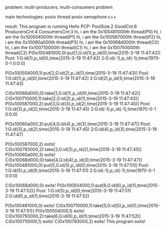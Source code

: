 problem:
    multi-producers, multi-consumers problem

main technologies:
    posix thread
    posix semaphore
    c++

result:
This program is running
Hello PCP:
PoolSize:2
GoodCnt:6
ProducersCnt:4
ConsumersCnt:3
hi, i am the 0x100481000th thread(P0)
hi, i am the 0x100504000th thread(P1)
hi, i am the 0x100587000th thread(P2)
hi, i am the 0x10060a000th thread(P3)
hi, i am the 0x10068d000th thread(C0)
hi, i am the 0x100710000th thread(C1)
hi, i am the 0x100793000th thread(C2)
P(0x100481000,0):put[1,G:id(1),p_id(0),time(2015-3-19 11:47:42)]
Pool:
1:G:id(1),p_id(0),time(2015-3-19 11:47:42)
2:G:id(-1),p_id(-1),time(1970-0-1 0:0:0)

P(0x100504000,1):put[2,G:id(2),p_id(1),time(2015-3-19 11:47:43)]
Pool:
1:G:id(1),p_id(0),time(2015-3-19 11:47:42)
2:G:id(2),p_id(1),time(2015-3-19 11:47:43)

C(0x10068d000,0):take[1,G:id(1),p_id(0),time(2015-3-19 11:47:42)]
C(0x100710000,1):take[2,G:id(2),p_id(1),time(2015-3-19 11:47:43)]
P(0x100587000,2):put[3,G:id(3),p_id(2),time(2015-3-19 11:47:45)]
Pool:
1:G:id(3),p_id(2),time(2015-3-19 11:47:45)
2:G:id(-1),p_id(-1),time(1970-0-1 0:0:0)

P(0x10060a000,3):put[4,G:id(4),p_id(3),time(2015-3-19 11:47:47)]
Pool:
1:G:id(3),p_id(2),time(2015-3-19 11:47:45)
2:G:id(4),p_id(3),time(2015-3-19 11:47:47)

P(0x100587000,2) exits!
C(0x100793000,2):take[3,G:id(3),p_id(2),time(2015-3-19 11:47:45)]
P(0x10060a000,3) exits!
C(0x10068d000,0):take[4,G:id(4),p_id(3),time(2015-3-19 11:47:47)]
P(0x100481000,0):put[5,G:id(5),p_id(0),time(2015-3-19 11:47:51)]
Pool:
1:G:id(5),p_id(0),time(2015-3-19 11:47:51)
2:G:id(-1),p_id(-1),time(1970-0-1 0:0:0)

C(0x10068d000,0) exits!
P(0x100504000,1):put[6,G:id(6),p_id(1),time(2015-3-19 11:47:52)]
Pool:
1:G:id(5),p_id(0),time(2015-3-19 11:47:51)
2:G:id(6),p_id(1),time(2015-3-19 11:47:52)

P(0x100481000,0) exits!
C(0x100710000,1):take[5,G:id(5),p_id(0),time(2015-3-19 11:47:51)]
P(0x100504000,1) exits!
C(0x100793000,2):take[6,G:id(6),p_id(1),time(2015-3-19 11:47:52)]
C(0x100710000,1) exits!
C(0x100793000,2) exits!
This program exits!
